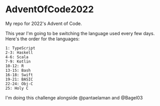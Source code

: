 # AdventOfCode2022
My repo for 2022's Advent of Code.

This year I'm going to be switching the language used every few days. Here's the order for the languages:
```
1: TypeScript
2-3: Haskell
4-6: Scala
7-9: Kotlin
10-12: R
13-15: Bash
16-18: Swift
19-21: BASIC
22-24: Obj-C
25: Holy C
```
I'm doing this challenge alongside @pantaelaman and @Bagel03
